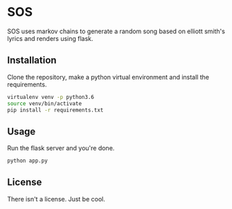 # SOS

SOS uses markov chains to generate a random song based on elliott smith's lyrics and renders using flask.

## Installation

Clone the repository, make a python virtual environment and install the requirements.

```bash
virtualenv venv -p python3.6
source venv/bin/activate
pip install -r requirements.txt
```

## Usage
Run the flask server and you're done.
```bash
python app.py
```

## License
There isn't a license. Just be cool.